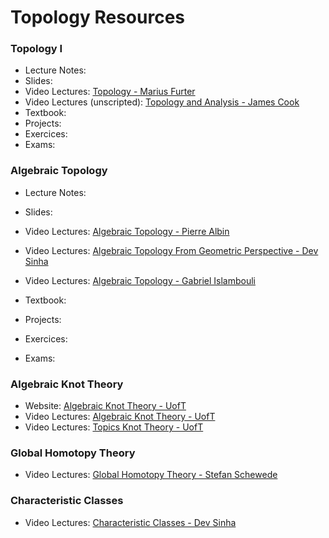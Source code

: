 # Topology Resources

### Topology I

- Lecture Notes:
- Slides:
- Video Lectures: [Topology - Marius Furter](https://www.youtube.com/playlist?list=PLd8NbPjkXPliJunBhtDNMuFsnZPeHpm-0)
- Video Lectures (unscripted): [Topology and Analysis - James Cook](https://www.youtube.com/playlist?list=PLBY4G2o7DhF2vH4ZluTCWRTAgmCefB_pE)
- Textbook:
- Projects:
- Exercices:
- Exams:

### Algebraic Topology

- Lecture Notes:
- Slides:
- Video Lectures: [Algebraic Topology - Pierre Albin](https://www.youtube.com/playlist?list=PLpRLWqLFLVTCL15U6N3o35g4uhMSBVA2b)
- Video Lectures: [Algebraic Topology From Geometric Perspective - Dev Sinha](https://www.youtube.com/playlist?list=PLymIxPoraDKgLemaIWionMCRANq1qdZQG)
- Video Lectures: [Algebraic Topology - Gabriel Islambouli](https://www.youtube.com/playlist?list=PLevbjS885lNS9Nk8ve13FE5tMdZejsTrE)

- Textbook:
- Projects:
- Exercices:
- Exams:


### Algebraic Knot Theory

- Website: [Algebraic Knot Theory - UofT](http://www.math.toronto.edu/~drorbn/classes/21-1350-KnotTheory/)
- Video Lectures: [Algebraic Knot Theory - UofT](https://www.youtube.com/playlist?list=PLoWHl5YajIf7gI7q8luNcC-_lY4wGL8yF)
- Video Lectures: [Topics Knot Theory - UofT](https://www.youtube.com/playlist?list=PLoWHl5YajIf5grYvvCZV5hyd-K09JEIpn)


### Global Homotopy Theory

- Video Lectures: [Global Homotopy Theory - Stefan Schewede](https://www.youtube.com/playlist?list=PLsU-oFZDWE_INhBDZSXLQVIa_m0CBb-Ys)

### Characteristic Classes

- Video Lectures: [Characteristic Classes - Dev Sinha](https://www.youtube.com/playlist?list=PLymIxPoraDKiTHjXaYFfRvlnsMTTgWljH)
